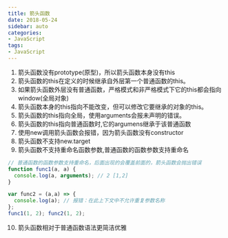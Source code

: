 ```yaml
---
title: 箭头函数
date: 2018-05-24
sidebar: auto
categories:
- JavaScript
tags:
- JavaScript
---
```


1.  箭头函数没有prototype(原型)，所以箭头函数本身没有this
2.  箭头函数的this在定义的时候继承自外层第一个普通函数的this。
3.  如果箭头函数外层没有普通函数，严格模式和非严格模式下它的this都会指向window(全局对象)
4.  箭头函数本身的this指向不能改变，但可以修改它要继承的对象的this。
5.  箭头函数的this指向全局，使用arguments会报未声明的错误。
6.  箭头函数的this指向普通函数时,它的argumens继承于该普通函数
7.  使用new调用箭头函数会报错，因为箭头函数没有constructor
8.  箭头函数不支持new.target
9.  箭头函数不支持重命名函数参数,普通函数的函数参数支持重命名
```JavaScript
// 普通函数的函数参数支持重命名，后面出现的会覆盖前面的，箭头函数会抛出错误
function func1(a, a) {
  console.log(a, arguments); // 2 [1,2]
}

var func2 = (a,a) => {
  console.log(a); // 报错：在此上下文中不允许重复参数名称
};
func1(1, 2); func2(1, 2);
```
10. 箭头函数相对于普通函数语法更简洁优雅
